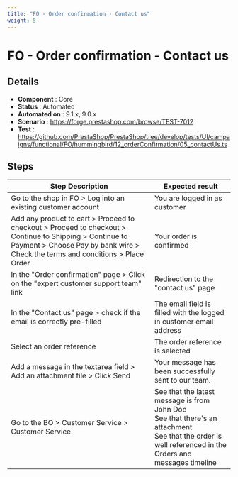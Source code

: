 ```yaml
---
title: "FO - Order confirmation - Contact us"
weight: 5
---
```


# FO - Order confirmation - Contact us
## Details
* **Component** : Core
* **Status** : Automated
* **Automated on** : 9.1.x, 9.0.x
* **Scenario** : https://forge.prestashop.com/browse/TEST-7012
* **Test** : https://github.com/PrestaShop/PrestaShop/tree/develop/tests/UI/campaigns/functional/FO/hummingbird/12_orderConfirmation/05_contactUs.ts

## Steps
| Step Description | Expected result |
| ----- | ----- |
| Go to the shop in FO > Log into an existing customer account | You are logged in as customer |
| Add any product to cart > Proceed to checkout > Proceed to checkout > Continue to Shipping > Continue to Payment > Choose Pay by bank wire > Check the terms and conditions > Place Order | Your order is confirmed |
| In the "Order confirmation" page > Click on the "expert customer support team" link | Redirection to the "contact us" page |
| In the "Contact us" page > check if the email is correctly pre-filled | The email field is filled with the logged in customer email address |
| Select an order reference | The order reference is selected |
| Add a message in the textarea field > Add an attachment file > Click Send | Your message has been successfully sent to our team. |
| Go to the BO > Customer Service > Customer Service | See that the latest message is from John Doe<br>See that there's an attachment<br>See that the order is well referenced in the Orders and messages timeline |
